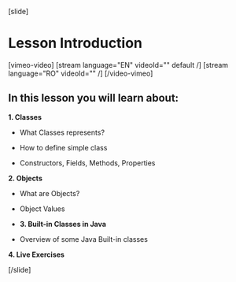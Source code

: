 [slide]

# Lesson Introduction

[vimeo-video]
[stream language="EN" videoId="" default /]
[stream language="RO" videoId="" /]
[/video-vimeo]

## In this lesson you will learn about:

**1. Classes**

- What Classes represents?

- How to define simple class

- Constructors, Fields, Methods, Properties

**2. Objects**

- What are Objects?

- Object Values

- **3. Built-in Classes in Java**

- Overview of some Java Built-in classes


**4. Live Exercises**

[/slide]
